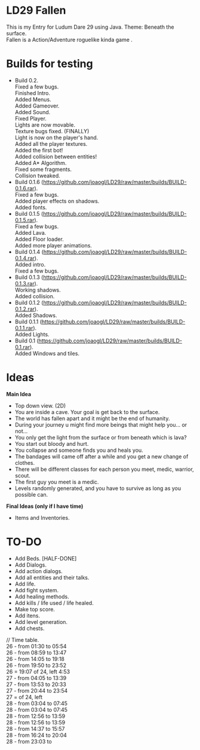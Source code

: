 LD29 Fallen
====

This is my Entry for Ludum Dare 29 using Java. Theme: Beneath the surface. <br>
Fallen is a Action/Adventure roguelike kinda game .

Builds for testing
====
- Build 0.2. <br>
	Fixed a few bugs. <br>
	Finished Intro. <br>
	Added Menus. <br>
	Added Gameover. <br>
	Added Sound. <br>
	Fixed Player. <br>
	Lights are now movable. <br>
	Texture bugs fixed. (FINALLY) <br>
	Light is now on the player's hand. <br>
	Added all the player textures. <br>
	Added the first bot! <br>
	Added collision between entities! <br>
	Added A* Algorithm. <br>
	Fixed some fragments. <br>
	Collision tweaked. <br>
- Build 0.1.6 (https://github.com/joaogl/LD29/raw/master/builds/BUILD-0.1.6.rar). <br>
	Fixed a few bugs. <br>
	Added player effects on shadows. <br>
	Added fonts. <br>
- Build 0.1.5 (https://github.com/joaogl/LD29/raw/master/builds/BUILD-0.1.5.rar). <br>
	Fixed a few bugs. <br>
	Added Lava. <br>
	Added Floor loader. <br>
	Added more player animations. <br>
- Build 0.1.4 (https://github.com/joaogl/LD29/raw/master/builds/BUILD-0.1.4.rar). <br> 
	Added intro. <br>
	Fixed a few bugs. <br>
- Build 0.1.3 (https://github.com/joaogl/LD29/raw/master/builds/BUILD-0.1.3.rar). <br> 
	Working shadows. <br>
	Added collision. <br>
- Build 0.1.2 (https://github.com/joaogl/LD29/raw/master/builds/BUILD-0.1.2.rar). <br> 
	Added Shadows. <br>
- Build 0.1.1 (https://github.com/joaogl/LD29/raw/master/builds/BUILD-0.1.1.rar). <br> 
	Added Lights. <br>
- Build 0.1 (https://github.com/joaogl/LD29/raw/master/builds/BUILD-0.1.rar). <br> 
	Added Windows and tiles. <br>

**Ideas**
====
**Main Idea**
- Top down view. (2D)
- You are inside a cave. Your goal is get back to the surface.
- The world has fallen apart and it might be the end of humanity.
- During your journey u might find more beings that might help you... or not... 
- You only get the light from the surface or from beneath which is lava?
- You start out bloody and hurt.
- You collapse and someone finds you and heals you.
- The bandages will came off after a while and you get a new change of clothes.
- There will be different classes for each person you meet, medic, warrior, scout.
- The first guy you meet is a medic.
- Levels randomly generated, and you have to survive as long as you possible can.

**Final Ideas (only if I have time)**
- Items and Inventories.

TO-DO
====
- Add Beds. [HALF-DONE]
- Add Dialogs.
- Add action dialogs.
- Add all entities and their talks.
- Add life.
- Add fight system.
- Add healing methods.
- Add kills / life used / life healed.
- Make top score.
- Add itens.
- Add level generation.
- Add chests.

// Time table. <br>
26 - from 01:30 to 05:54 <br>
26 - from 08:59 to 13:47 <br>
26 - from 14:05 to 19:18 <br>
26 - from 19:50 to 23:52 <br>
   26 = 19:07 of 24, left 4:53 <br>
27 - from 04:05 to 13:39 <br>
27 - from 13:53 to 20:33 <br>
27 - from 20:44 to 23:54 <br>
   27 =  of 24, left <br>
28 - from 03:04 to 07:45 <br>
28 - from 03:04 to 07:45 <br>
28 - from 12:56 to 13:59 <br>
28 - from 12:56 to 13:59 <br>
28 - from 14:37 to 15:57 <br>
28 - from 16:24 to 20:04 <br>
28 - from 23:03 to <br>